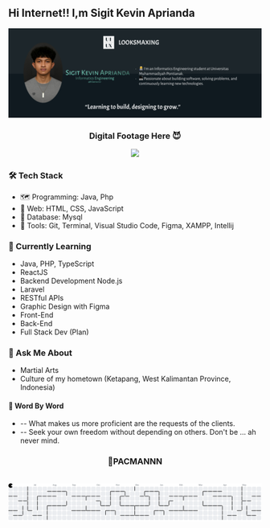 ## Hi Internet!! I,m Sigit Kevin Aprianda
![Banner](img/BannerGithubPNG.png)
<div align="center"> 
  <h3> Digital Footage Here 😈</h3>
</div>
<div align="center">
  <img src="https://profile-counter.glitch.me/SigitKevinAprianda/count.svg?"  />
</div>


### 🛠️ Tech Stack
- 🗺️ Programming: Java, Php
- 📰 Web: HTML, CSS, JavaScript
- 🔏 Database: Mysql
- 🔧 Tools: Git, Terminal, Visual Studio Code, Figma, XAMPP, Intellij

### 📖 Currently Learning 
- Java, PHP, TypeScript
- ReactJS
- Backend Development Node.js
- Laravel
- RESTful APIs
- Graphic Design with Figma
- Front-End
- Back-End
- Full Stack Dev (Plan)

### 🤖 Ask Me About
- Martial Arts
- Culture of my hometown (Ketapang, West Kalimantan Province, Indonesia)

#### 📝 Word By Word
- -- What makes us more proficient are the requests of the clients.
- -- Seek your own freedom without depending on others. Don't be ... ah never mind.
<div align="center"> 
  <h3> 👾PACMANNN  </h3>
</div>
<br clear="both">

<picture>
  <source media="(prefers-color-scheme: dark)" srcset="https://raw.githubusercontent.com/SigitKevinAprianda/SigitKevinAprianda/output/pacman-contribution-graph-dark.svg">
  <source media="(prefers-color-scheme: light)" srcset="https://raw.githubusercontent.com/SigitKevinAprianda/SigitKevinAprianda/output/pacman-contribution-graph.svg">
  <img alt="pacman contribution graph" src="https://raw.githubusercontent.com/SigitKevinAprianda/SigitKevinAprianda/output/pacman-contribution-graph.svg">
</picture>

###


